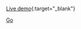 [Live demo](https://reactlivesearch.herokuapp.com/){:target="_blank"}

<a href="https://reactlivesearch.herokuapp.com" target="_blank">Go</a>
